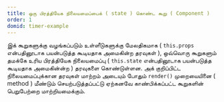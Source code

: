 ```yaml
---
title: ஒரு பிரத்தியேக நிலையமைப்பைக் ( state ) கொண்ட கூறு ( Component )
order: 1
domid: timer-example
---
```


இக் கூறுகளுக்கு வழங்கப்படும் உள்ளீடுகளுக்கு மேலதிகமாக ( `this.props` என்பதினூடாக பயன்படுத்த கூடியதாக அமைகின்ற தரவுகள் ), ஒவ்வொரு கூறுகளும் தமக்கே உரிய பிரத்தியேக நிலையமைப்பு ( `this.state` என்பதினூடாக பயன்படுத்த கூடியதாக அமைகின்ன்ற ) தரவுகளை கொண்டுள்ளன. அக் குறிப்பிட்ட நிலையமைப்புக்கான தரவுகள் மாற்றம் அடையும் போதும் `render()` முறையையினை ( method ) மீண்டும் செயற்படுத்தப்பட்டு ஏற்கனவே காண்பிக்கப்பட்ட கூறுகளின் பெறுபேற்றை மாற்றியமைக்கும்.
